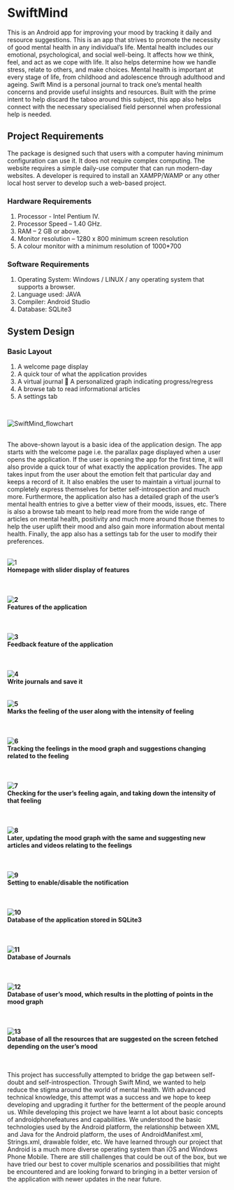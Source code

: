 # SwiftMind
This is an Android app for improving your mood by tracking it daily and resource suggestions. This is an app that strives to promote the necessity of good mental health in any individual’s life. Mental health includes our emotional, psychological, and social well-being. It affects how we think, feel, and act as we cope with life. It also helps determine how we handle stress, relate to others, and make choices. Mental health is important at every stage of life, from childhood and adolescence through adulthood and ageing. Swift Mind is a personal journal to track one’s mental health concerns and provide useful insights and resources. Built with the prime intent to help discard the taboo around this subject, this app also helps connect with the necessary specialised field personnel when professional help is needed.

## Project Requirements
The package is designed such that users with a computer having minimum configuration can use it. It does not require complex computing. The website requires a simple daily-use computer that can run modern-day websites. A developer is required to install an XAMPP/WAMP or any other local host server to develop such a web-based project.

### Hardware Requirements
1. Processor - Intel Pentium IV.
2. Processor Speed – 1.40 GHz.
3. RAM – 2 GB or above.
4. Monitor resolution – 1280 x 800 minimum screen resolution
5. A colour monitor with a minimum resolution of 1000*700

### Software Requirements
1. Operating System: Windows / LINUX / any operating system that supports a browser.
2. Language used: JAVA
3. Compiler: Android Studio
4. Database: SQLite3

## System Design
### Basic Layout
1. A welcome page display
2. A quick tour of what the application provides
3. A virtual journal  A personalized graph indicating progress/regress
4. A browse tab to read informational articles
5. A settings tab
<p align="center"><br>

![SwiftMind_flowchart](https://github.com/bhumikhokhani/SwiftMind/assets/40931657/ab496314-5320-4e39-9776-89cabb20f9ef)
</p>
<br>
The above-shown layout is a basic idea of the application design. The app starts with the welcome page i.e. the parallax page displayed when a user opens the application. If the user is opening the app for the first time, it will also provide a quick tour of what exactly the application provides. The app takes input from the user about the emotion felt that particular day and keeps a record of it. It also enables the user to maintain a virtual journal to completely express themselves for better self-introspection and much more.
Furthermore, the application also has a detailed graph of the user’s mental health entries to give a better view of their moods, issues, etc. There is also a browse tab meant to help read more from the wide range of articles on mental health, positivity and much more around those themes to help the user uplift their mood and also gain more information about mental health. Finally, the app also has a settings tab for the user to modify their preferences.
<br> <br>
  
![1](https://github.com/bhumikhokhani/SwiftMind/assets/40931657/248ef601-a157-4519-aabc-a6064d8e6fc7) <br>
<b> Homepage with slider display of features <br>
<br><br> <br>
![2](https://github.com/bhumikhokhani/SwiftMind/assets/40931657/de19d38b-0071-4e66-801b-0ddfe2435123) <br>
Features of the application <br>
<br><br> <br>
![3](https://github.com/bhumikhokhani/SwiftMind/assets/40931657/342b730e-a571-480a-893a-832ce008b60f) <br>
Feedback feature of the application <br>
<br><br> <br>
![4](https://github.com/bhumikhokhani/SwiftMind/assets/40931657/b686a2d4-f06e-4f47-93e2-3ca47088935b) <br>
Write journals and save it
<br><br> <br>
![5](https://github.com/bhumikhokhani/SwiftMind/assets/40931657/148d57bb-7615-48d4-a048-56f2770ab4c5) <br>
 Marks the feeling of the user along with the intensity of feeling <br>
<br><br> <br>
![6](https://github.com/bhumikhokhani/SwiftMind/assets/40931657/ec68d949-d5e4-4e28-baaa-471020b3dc62) <br>
Tracking the feelings in the mood graph and suggestions changing related to the feeling <br>
<br><br> <br>
![7](https://github.com/bhumikhokhani/SwiftMind/assets/40931657/07b905cb-8ae3-4fe1-ba1c-1fd29eb0fdc0)<br>
Checking for the user’s feeling again, and taking down the intensity of that feeling <br>
<br><br> <br>
![8](https://github.com/bhumikhokhani/SwiftMind/assets/40931657/50d714c1-66ad-4ac0-bdb8-0a28317db828)<br>
Later, updating the mood graph with the same and suggesting new articles and videos relating to the feelings<br>
<br><br> <br>
![9](https://github.com/bhumikhokhani/SwiftMind/assets/40931657/97c39d8f-3d7e-43c5-bc45-f8daa0449654) <br>
 Setting to enable/disable the notification <br>
<br><br> <br>
![10](https://github.com/bhumikhokhani/SwiftMind/assets/40931657/85be293b-5fd5-4b41-bf56-10d7d73d44a4)<br>
Database of the application stored in SQLite3 <br>
<br><br> <br>
![11](https://github.com/bhumikhokhani/SwiftMind/assets/40931657/0795bdec-5d26-403f-a2e5-a78fb9dbfb2d) <br>
Database of Journals <br>
<br><br> <br>
![12](https://github.com/bhumikhokhani/SwiftMind/assets/40931657/2ab233eb-8125-48b1-aea4-b423fdd4ddbc) <br>
Database of user’s mood, which results in the plotting of points in the mood graph <br>
<br><br> <br>
![13](https://github.com/bhumikhokhani/SwiftMind/assets/40931657/176ae7a5-2c96-482c-b7ab-94db0a333d3a) <br>
Database of all the resources that are suggested on the screen fetched depending on the user’s mood </b><br>
<br><br>

This project has successfully attempted to bridge the gap between self-doubt and self-introspection. Through Swift Mind, we wanted to help reduce the stigma around the world of mental health. With advanced technical knowledge, this attempt was a success and we hope to keep developing and upgrading it further for the betterment of the people around us.
While developing this project we have learnt a lot about basic concepts of androidphonefeatures and capabilities. We understood the basic technologies used by the Android platform, the relationship between XML and Java for the Android platform, the uses of AndroidManifest.xml, Strings.xml, drawable folder, etc.
We have learned through our project that Android is a much more diverse operating system than iOS and Windows Phone Mobile. There are still challenges that could be out of the box, but we have tried our best to cover multiple scenarios and possibilities that might be encountered and are looking forward to bringing in a better version of the application with newer updates in the near future.
